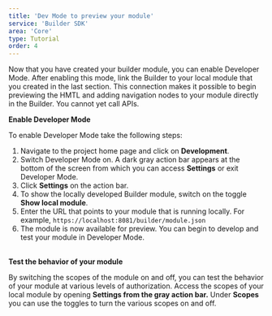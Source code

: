 ```yaml
---
title: 'Dev Mode to preview your module'
service: 'Builder SDK'
area: 'Core'
type: Tutorial
order: 4
---
```



Now that you have created your builder module, you can enable Developer Mode. After enabling this mode, link the Builder to your local module that you created in the last section. This connection makes it possible to begin previewing the HMTL and adding navigation nodes to your module directly in the Builder. You cannot yet call APIs.<br>

**Enable Developer Mode**

To enable Developer Mode take the following steps:

1. Navigate to the project home page and click on <b>Development</b>. 
2. Switch Developer Mode on. A dark gray action bar appears at the bottom of the screen from which you can access <b>Settings</b> or exit Developer Mode.
3. Click <b>Settings</b> on the action bar.
4. To show the locally developed Builder module, switch on the toggle <b>Show local module</b>.
5. Enter the URL that points to your module that is running locally. For example, ``https://localhost:8081/builder/module.json``
6. The module is now available for preview. You can begin to develop and test your module in Developer Mode. <br><br>

**Test the behavior of your module**

By switching the scopes of the module on and off, you can test the behavior of your module at various levels of authorization. Access the scopes of your local module by opening <b>Settings from the gray action bar.</b> Under <b>Scopes</b> you can use the toggles to turn the various scopes on and off.
